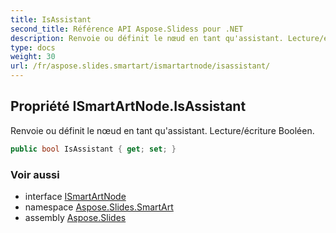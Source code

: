 ```yaml
---
title: IsAssistant
second_title: Référence API Aspose.Slidess pour .NET
description: Renvoie ou définit le nœud en tant qu'assistant. Lecture/écriture Booléen.
type: docs
weight: 30
url: /fr/aspose.slides.smartart/ismartartnode/isassistant/
---
```


## Propriété ISmartArtNode.IsAssistant

Renvoie ou définit le nœud en tant qu'assistant. Lecture/écriture Booléen.

```csharp
public bool IsAssistant { get; set; }
```

### Voir aussi

* interface [ISmartArtNode](../../ismartartnode)
* namespace [Aspose.Slides.SmartArt](../../ismartartnode)
* assembly [Aspose.Slides](../../../)

<!-- NE PAS MODIFIER : généré par xmldocmd pour Aspose.Slides.dll -->